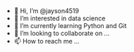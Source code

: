 - 👋 Hi, I’m @jayson4519
- 👀 I’m interested in data science
- 🌱 I’m currently learning Python and Git
- 💞️ I’m looking to collaborate on ...
- 📫 How to reach me ...

<!---
jayson4519/jayson4519 is a ✨ special ✨ repository because its `README.md` (this file) appears on your GitHub profile.
You can click the Preview link to take a look at your changes.
--->
